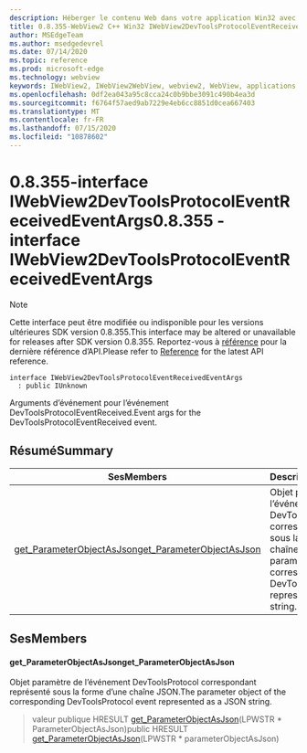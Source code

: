 ```yaml
---
description: Héberger le contenu Web dans votre application Win32 avec le contrôle Microsoft Edge WebView2
title: 0.8.355-WebView2 C++ Win32 IWebView2DevToolsProtocolEventReceivedEventArgs
author: MSEdgeTeam
ms.author: msedgedevrel
ms.date: 07/14/2020
ms.topic: reference
ms.prod: microsoft-edge
ms.technology: webview
keywords: IWebView2, IWebView2WebView, webview2, WebView, applications Win32, Win32, Edge
ms.openlocfilehash: 0df2ea043a95c8cca24c0b9bbe3091c490b4ea3d
ms.sourcegitcommit: f6764f57aed9ab7229e4eb6cc8851d0cea667403
ms.translationtype: MT
ms.contentlocale: fr-FR
ms.lasthandoff: 07/15/2020
ms.locfileid: "10878602"
---
```

# <span data-ttu-id="54af4-104">0.8.355-interface IWebView2DevToolsProtocolEventReceivedEventArgs</span><span class="sxs-lookup"><span data-stu-id="54af4-104">0.8.355 - interface IWebView2DevToolsProtocolEventReceivedEventArgs</span></span> 

> [!NOTE]
> <span data-ttu-id="54af4-105">Cette interface peut être modifiée ou indisponible pour les versions ultérieures SDK version 0.8.355.</span><span class="sxs-lookup"><span data-stu-id="54af4-105">This interface may be altered or unavailable for releases after SDK version 0.8.355.</span></span> <span data-ttu-id="54af4-106">Reportez-vous à [référence](../../../webview2-api-reference.md) pour la dernière référence d’API.</span><span class="sxs-lookup"><span data-stu-id="54af4-106">Please refer to [Reference](../../../webview2-api-reference.md) for the latest API reference.</span></span>

```
interface IWebView2DevToolsProtocolEventReceivedEventArgs
  : public IUnknown
```

<span data-ttu-id="54af4-107">Arguments d’événement pour l’événement DevToolsProtocolEventReceived.</span><span class="sxs-lookup"><span data-stu-id="54af4-107">Event args for the DevToolsProtocolEventReceived event.</span></span>

## <span data-ttu-id="54af4-108">Résumé</span><span class="sxs-lookup"><span data-stu-id="54af4-108">Summary</span></span>

 <span data-ttu-id="54af4-109">Ses</span><span class="sxs-lookup"><span data-stu-id="54af4-109">Members</span></span>                        | <span data-ttu-id="54af4-110">Descriptions</span><span class="sxs-lookup"><span data-stu-id="54af4-110">Descriptions</span></span>
--------------------------------|---------------------------------------------
[<span data-ttu-id="54af4-111">get_ParameterObjectAsJson</span><span class="sxs-lookup"><span data-stu-id="54af4-111">get_ParameterObjectAsJson</span></span>](#get_parameterobjectasjson) | <span data-ttu-id="54af4-112">Objet paramètre de l’événement DevToolsProtocol correspondant représenté sous la forme d’une chaîne JSON.</span><span class="sxs-lookup"><span data-stu-id="54af4-112">The parameter object of the corresponding DevToolsProtocol event represented as a JSON string.</span></span>

## <span data-ttu-id="54af4-113">Ses</span><span class="sxs-lookup"><span data-stu-id="54af4-113">Members</span></span>

#### <span data-ttu-id="54af4-114">get_ParameterObjectAsJson</span><span class="sxs-lookup"><span data-stu-id="54af4-114">get_ParameterObjectAsJson</span></span> 

<span data-ttu-id="54af4-115">Objet paramètre de l’événement DevToolsProtocol correspondant représenté sous la forme d’une chaîne JSON.</span><span class="sxs-lookup"><span data-stu-id="54af4-115">The parameter object of the corresponding DevToolsProtocol event represented as a JSON string.</span></span>

> <span data-ttu-id="54af4-116">valeur publique HRESULT [get_ParameterObjectAsJson](#get_parameterobjectasjson)(LPWSTR \* ParameterObjectAsJson)</span><span class="sxs-lookup"><span data-stu-id="54af4-116">public HRESULT [get_ParameterObjectAsJson](#get_parameterobjectasjson)(LPWSTR \* parameterObjectAsJson)</span></span>

